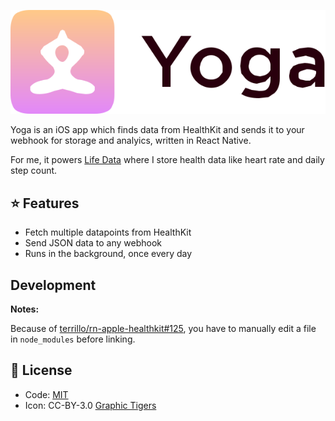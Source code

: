 ![Yoga](/assets/wordmark.svg)

Yoga is an iOS app which finds data from HealthKit and sends it to your webhook for storage and analyics, written in React Native.

For me, it powers [Life Data](https://github.com/AnandChowdhary/life-data) where I store health data like heart rate and daily step count.

## ⭐ Features

- Fetch multiple datapoints from HealthKit
- Send JSON data to any webhook
- Runs in the background, once every day

## Development

**Notes:**

Because of [terrillo/rn-apple-healthkit#125](https://github.com/terrillo/rn-apple-healthkit/issues/125), you have to manually edit a file in `node_modules` before linking.

## 📄 License

- Code: [MIT](https://github.com/AnandChowdhary/yoga/blob/master/LICENSE)
- Icon: CC-BY-3.0 [Graphic Tigers](https://thenounproject.com/Graphic_Tigers)
